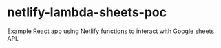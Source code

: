 # netlify-lambda-sheets-poc

Example React app using Netlify functions to interact with Google sheets API.

